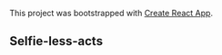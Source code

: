This project was bootstrapped with [Create React App](https://github.com/facebook/create-react-app).

## Selfie-less-acts



